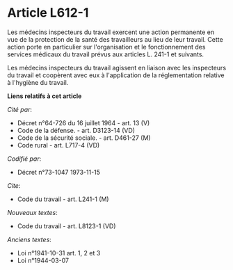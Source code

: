 # Article L612-1

Les médecins inspecteurs du travail exercent une action permanente en vue de la protection de la santé des travailleurs au
lieu de leur travail. Cette action porte en particulier sur l'organisation et le fonctionnement des services médicaux du
travail prévus aux articles L. 241-1 et suivants.

Les médecins inspecteurs du travail agissent en liaison avec les inspecteurs du travail et coopèrent avec eux à l'application
de la réglementation relative à l'hygiène du travail.

**Liens relatifs à cet article**

_Cité par_:

  - Décret n°64-726 du 16 juillet 1964 - art. 13 (V)
  - Code de la défense. - art. D3123-14 (VD)
  - Code de la sécurité sociale. - art. D461-27 (M)
  - Code rural - art. L717-4 (VD)

_Codifié par_:

  - Décret n°73-1047 1973-11-15

_Cite_:

  - Code du travail - art. L241-1 (M)

_Nouveaux textes_:

  - Code du travail - art. L8123-1 (VD)

_Anciens textes_:

  - Loi n°1941-10-31 art. 1, 2 et 3
  - Loi n°1944-03-07

